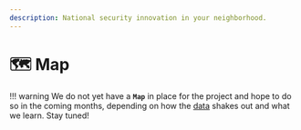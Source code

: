 ```yaml
---
description: National security innovation in your neighborhood.
---
```


# 🗺 Map

!!! warning
	We do not yet have a **`Map`** in place for the project and hope to do so in the coming months, depending on how the [data](data/ "mention") shakes out and what we learn. Stay tuned!

